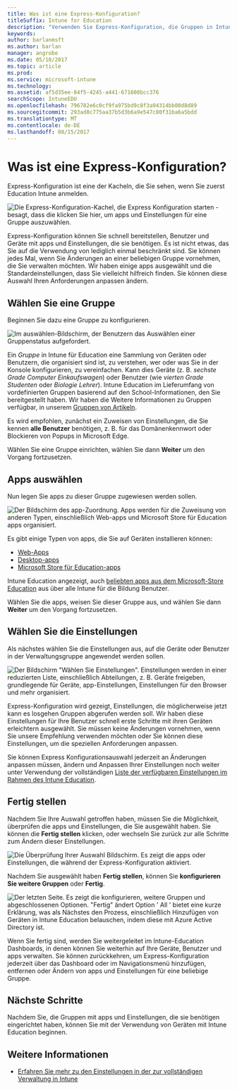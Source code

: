 ```yaml
---
title: Was ist eine Express-Konfiguration?
titleSuffix: Intune for Education
description: "Verwenden Sie Express-Konfiguration, die Gruppen in Intune für die Bildung schnell einzurichten."
keywords: 
author: barlanmsft
ms.author: barlan
manager: angrobe
ms.date: 05/10/2017
ms.topic: article
ms.prod: 
ms.service: microsoft-intune
ms.technology: 
ms.assetid: af5d35ee-84f5-4245-a441-671600bcc376
searchScope: IntuneEDU
ms.openlocfilehash: 796782e6c0cf9fa975bd9c8f3a94314bb00d8d89
ms.sourcegitcommit: 293ad8c775aa37b5d3b6a9e547c80f31ba6a5bdd
ms.translationtype: MT
ms.contentlocale: de-DE
ms.lasthandoff: 08/15/2017
---
```

# <a name="what-is-express-configuration"></a>Was ist eine Express-Konfiguration?

Express-Konfiguration ist eine der Kacheln, die Sie sehen, wenn Sie zuerst Education Intune anmelden.

  ![Die Express-Konfiguration-Kachel, die Express Konfiguration starten - besagt, dass die klicken Sie hier, um apps und Einstellungen für eine Gruppe auszuwählen.](./media/express-config-001-launch-tile.png)

Express-Konfiguration können Sie schnell bereitstellen, Benutzer und Geräte mit apps und Einstellungen, die sie benötigen. Es ist nicht etwas, das Sie auf die Verwendung von lediglich einmal beschränkt sind. Sie können jedes Mal, wenn Sie Änderungen an einer beliebigen Gruppe vornehmen, die Sie verwalten möchten. Wir haben einige apps ausgewählt und die Standardeinstellungen, dass Sie vielleicht hilfreich finden. Sie können diese Auswahl Ihren Anforderungen anpassen ändern.

## <a name="choose-a-group"></a>Wählen Sie eine Gruppe

Beginnen Sie dazu eine Gruppe zu konfigurieren.

  ![Im auswählen-Bildschirm, der Benutzern das Auswählen einer Gruppenstatus aufgefordert.](./media/express-config-004-choose-group.png)

Ein _Gruppe_ in Intune für Education eine Sammlung von Geräten oder Benutzern, die organisiert sind ist, zu verstehen, wer oder was Sie in der Konsole konfigurieren, zu vereinfachen. Kann dies Geräte (z. B. _sechste Grade Computer Einkaufswagen_) oder Benutzer (wie _vierten Grade Studenten_ oder _Biologie Lehrer_). Intune Education im Lieferumfang von vordefinierten Gruppen basierend auf den School-Informationen, den Sie bereitgestellt haben. Wir haben die Weitere Informationen zu Gruppen verfügbar, in unserem [Gruppen von Artikeln](what-are-groups.md).

Es wird empfohlen, zunächst ein Zuweisen von Einstellungen, die Sie kennen **alle Benutzer** benötigen, z. B. für das Domänenkennwort oder Blockieren von Popups in Microsoft Edge.

Wählen Sie eine Gruppe einrichten, wählen Sie dann **Weiter** um den Vorgang fortzusetzen.

## <a name="choose-apps"></a>Apps auswählen

Nun legen Sie apps zu dieser Gruppe zugewiesen werden sollen.

  ![Der Bildschirm des app-Zuordnung. Apps werden für die Zuweisung von anderen Typen, einschließlich Web-apps und Microsoft Store für Education apps organisiert.](./media/express-config-005-choose-apps.png)

Es gibt einige Typen von apps, die Sie auf Geräten installieren können:

* [Web-Apps](how-to-add-apps.md#add-web-apps)
* [Desktop-apps](how-to-add-apps.md#add-desktop-apps)
* [Microsoft Store für Education-apps](acquire-store-apps.md)

Intune Education angezeigt, auch [beliebten apps aus dem Microsoft-Store Education](how-to-add-apps.md#add-popular-apps) aus über alle Intune für die Bildung Benutzer.

Wählen Sie die apps, weisen Sie dieser Gruppe aus, und wählen Sie dann **Weiter** um den Vorgang fortzusetzen.

## <a name="choose-settings"></a>Wählen Sie die Einstellungen

Als nächstes wählen Sie die Einstellungen aus, auf die Geräte oder Benutzer in der Verwaltungsgruppe angewendet werden sollen.

  ![Der Bildschirm "Wählen Sie Einstellungen". Einstellungen werden in einer reduzierten Liste, einschließlich Abteilungen, z. B. Geräte freigeben, grundlegende für Geräte, app-Einstellungen, Einstellungen für den Browser und mehr organisiert.](./media/express-config-006-choose-settings.png)

Express-Konfiguration wird gezeigt, Einstellungen, die möglicherweise jetzt kann es losgehen Gruppen abgerufen werden soll. Wir haben diese Einstellungen für Ihre Benutzer schnell erste Schritte mit ihren Geräten erleichtern ausgewählt. Sie müssen keine Änderungen vornehmen, wenn Sie unsere Empfehlung verwenden möchten oder Sie können diese Einstellungen, um die speziellen Anforderungen anpassen.

Sie können Express Konfigurationsauswahl jederzeit an Änderungen anpassen müssen, ändern und Anpassen Ihrer Einstellungen noch weiter unter Verwendung der vollständigen [Liste der verfügbaren Einstellungen im Rahmen des Intune Education](available-settings.md).

## <a name="finish-up"></a>Fertig stellen

Nachdem Sie Ihre Auswahl getroffen haben, müssen Sie die Möglichkeit, überprüfen die apps und Einstellungen, die Sie ausgewählt haben. Sie können die **Fertig stellen** klicken, oder wechseln Sie zurück zur alle Schritte zum Ändern dieser Einstellungen.

  ![Die Überprüfung Ihrer Auswahl Bildschirm. Es zeigt die apps oder Einstellungen, die während der Express-Konfiguration aktiviert.](./media/express-config-007-save-changes.png)

Nachdem Sie ausgewählt haben **Fertig stellen**, können Sie **konfigurieren Sie weitere Gruppen** oder **Fertig**.

  ![Der letzten Seite. Es zeigt die konfigurieren, weitere Gruppen und abgeschlossenen Optionen. "Fertig" ändert Option ' All ' bietet eine kurze Erklärung, was als Nächstes den Prozess, einschließlich Hinzufügen von Geräten in Intune Education belauschen, indem diese mit Azure Active Directory ist.](./media/express-config-008-all-done.png)

Wenn Sie fertig sind, werden Sie weitergeleitet im Intune-Education Dashboards, in denen können Sie weiterhin auf Ihre Geräte, Benutzer und apps verwalten. Sie können zurückkehren, um Express-Konfiguration jederzeit über das Dashboard oder im Navigationsmenü hinzufügen, entfernen oder Ändern von apps und Einstellungen für eine beliebige Gruppe.

## <a name="next-steps"></a>Nächste Schritte

Nachdem Sie, die Gruppen mit apps und Einstellungen, die sie benötigen eingerichtet haben, können Sie mit der Verwendung von Geräten mit Intune Education beginnen.

## <a name="find-out-more"></a>Weitere Informationen
- [Erfahren Sie mehr zu den Einstellungen in der zur vollständigen Verwaltung in Intune](https://docs.microsoft.com/intune/deploy-use/manage-settings-and-features-on-your-devices-with-microsoft-intune-policies)
